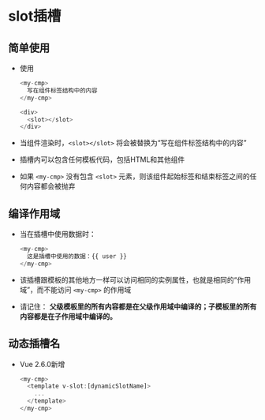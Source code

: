 # slot插槽

## 简单使用

+ 使用

  ```js
  <my-cmp>
    写在组件标签结构中的内容
  </my-cmp>
  ```

  ```js
  <div>
    <slot></slot>
  </div>
    ```

+ 当组件渲染时，`<slot></slot>` 将会被替换为“写在组件标签结构中的内容”

+ 插槽内可以包含任何模板代码，包括HTML和其他组件

+ 如果 `<my-cmp>` 没有包含 `<slot>` 元素，则该组件起始标签和结束标签之间的任何内容都会被抛弃

## 编译作用域

+ 当在插槽中使用数据时：

  ```js
  <my-cmp>
    这是插槽中使用的数据：{{ user }}
  </my-cmp>
  ```

+ 该插槽跟模板的其他地方一样可以访问相同的实例属性，也就是相同的“作用域”，而不能访问 `<my-cmp>` 的作用域

+ 请记住： **父级模板里的所有内容都是在父级作用域中编译的；子模板里的所有内容都是在子作用域中编译的。**

## 动态插槽名

+ Vue 2.6.0新增

  ```js
  <my-cmp>
    <template v-slot:[dynamicSlotName]>
      ...
    </template>
  </my-cmp>
  ```
